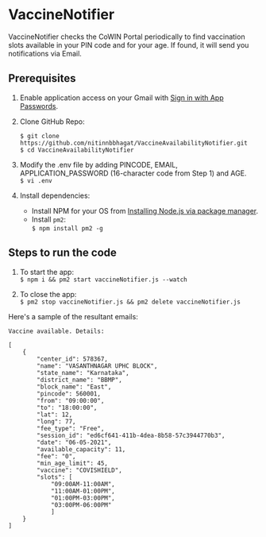 # VaccineNotifier
VaccineNotifier checks the CoWIN Portal periodically to find vaccination slots available in your PIN code and for your age. If found, it will send you notifications via Email.


## Prerequisites

1. Enable application access on your Gmail with [Sign in with App Passwords](https://support.google.com/accounts/answer/185833?p=InvalidSecondFactor&visit_id=637554658548216477-2576856839&rd=1).

2. Clone GitHub Repo:
    ```
    $ git clone https://github.com/nitinnbbhagat/VaccineAvailabilityNotifier.git
    $ cd VaccineAvailabilityNotifier
    ```

3. Modify the .env file by adding PINCODE, EMAIL, APPLICATION_PASSWORD (16-character code from Step 1) and AGE. <br>
    `$ vi .env`

4. Install dependencies:
    * Install NPM for your OS from [Installing Node.js via package manager](https://nodejs.org/en/download/package-manager).
    * Install `pm2`: <br>
        `$ npm install pm2 -g`


## Steps to run the code
1. To start the app: <br>
    `$ npm i && pm2 start vaccineNotifier.js --watch`

2. To close the app: <br>
    `$ pm2 stop vaccineNotifier.js && pm2 delete vaccineNotifier.js`


Here's a sample of the resultant emails:
```
Vaccine available. Details:

[
    {
        "center_id": 578367,
        "name": "VASANTHNAGAR UPHC BLOCK",
        "state_name": "Karnataka",
        "district_name": "BBMP",
        "block_name": "East",
        "pincode": 560001,
        "from": "09:00:00",
        "to": "18:00:00",
        "lat": 12,
        "long": 77,
        "fee_type": "Free",
        "session_id": "ed6cf641-411b-4dea-8b58-57c3944770b3",
        "date": "06-05-2021",
        "available_capacity": 11,
        "fee": "0",
        "min_age_limit": 45,
        "vaccine": "COVISHIELD",
        "slots": [
            "09:00AM-11:00AM",
            "11:00AM-01:00PM",
            "01:00PM-03:00PM",
            "03:00PM-06:00PM"
            ]
    }
]
```
